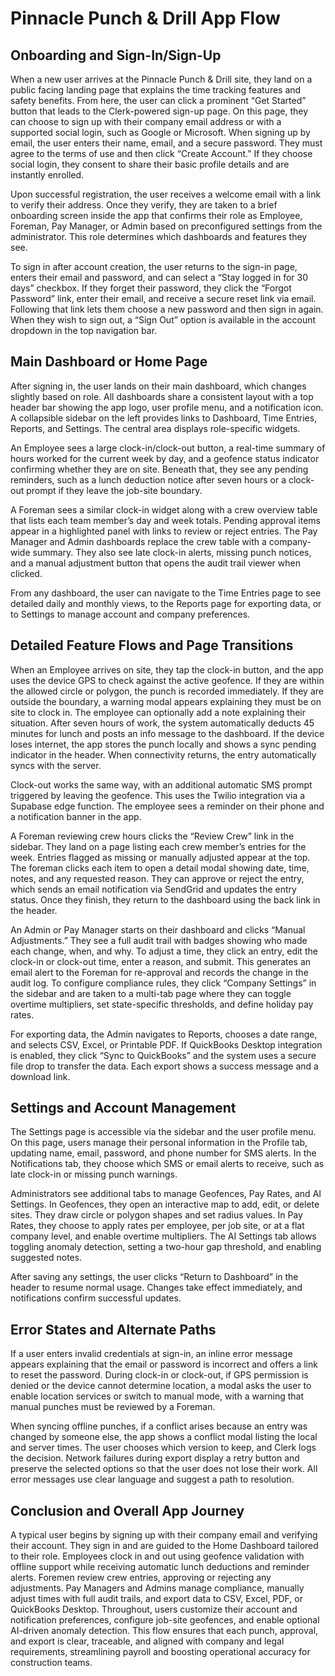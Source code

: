 # Pinnacle Punch & Drill App Flow

## Onboarding and Sign-In/Sign-Up

When a new user arrives at the Pinnacle Punch & Drill site, they land on a public facing landing page that explains the time tracking features and safety benefits. From here, the user can click a prominent “Get Started” button that leads to the Clerk-powered sign-up page. On this page, they can choose to sign up with their company email address or with a supported social login, such as Google or Microsoft. When signing up by email, the user enters their name, email, and a secure password. They must agree to the terms of use and then click “Create Account.” If they choose social login, they consent to share their basic profile details and are instantly enrolled.

Upon successful registration, the user receives a welcome email with a link to verify their address. Once they verify, they are taken to a brief onboarding screen inside the app that confirms their role as Employee, Foreman, Pay Manager, or Admin based on preconfigured settings from the administrator. This role determines which dashboards and features they see.

To sign in after account creation, the user returns to the sign-in page, enters their email and password, and can select a “Stay logged in for 30 days” checkbox. If they forget their password, they click the “Forgot Password” link, enter their email, and receive a secure reset link via email. Following that link lets them choose a new password and then sign in again. When they wish to sign out, a “Sign Out” option is available in the account dropdown in the top navigation bar.

## Main Dashboard or Home Page

After signing in, the user lands on their main dashboard, which changes slightly based on role. All dashboards share a consistent layout with a top header bar showing the app logo, user profile menu, and a notification icon. A collapsible sidebar on the left provides links to Dashboard, Time Entries, Reports, and Settings. The central area displays role-specific widgets.

An Employee sees a large clock-in/clock-out button, a real-time summary of hours worked for the current week by day, and a geofence status indicator confirming whether they are on site. Beneath that, they see any pending reminders, such as a lunch deduction notice after seven hours or a clock-out prompt if they leave the job-site boundary.

A Foreman sees a similar clock-in widget along with a crew overview table that lists each team member’s day and week totals. Pending approval items appear in a highlighted panel with links to review or reject entries. The Pay Manager and Admin dashboards replace the crew table with a company-wide summary. They also see late clock-in alerts, missing punch notices, and a manual adjustment button that opens the audit trail viewer when clicked.

From any dashboard, the user can navigate to the Time Entries page to see detailed daily and monthly views, to the Reports page for exporting data, or to Settings to manage account and company preferences.

## Detailed Feature Flows and Page Transitions

When an Employee arrives on site, they tap the clock-in button, and the app uses the device GPS to check against the active geofence. If they are within the allowed circle or polygon, the punch is recorded immediately. If they are outside the boundary, a warning modal appears explaining they must be on site to clock in. The employee can optionally add a note explaining their situation. After seven hours of work, the system automatically deducts 45 minutes for lunch and posts an info message to the dashboard. If the device loses internet, the app stores the punch locally and shows a sync pending indicator in the header. When connectivity returns, the entry automatically syncs with the server.

Clock-out works the same way, with an additional automatic SMS prompt triggered by leaving the geofence. This uses the Twilio integration via a Supabase edge function. The employee sees a reminder on their phone and a notification banner in the app.

A Foreman reviewing crew hours clicks the “Review Crew” link in the sidebar. They land on a page listing each crew member’s entries for the week. Entries flagged as missing or manually adjusted appear at the top. The foreman clicks each item to open a detail modal showing date, time, notes, and any requested reason. They can approve or reject the entry, which sends an email notification via SendGrid and updates the entry status. Once they finish, they return to the dashboard using the back link in the header.

An Admin or Pay Manager starts on their dashboard and clicks “Manual Adjustments.” They see a full audit trail with badges showing who made each change, when, and why. To adjust a time, they click an entry, edit the clock-in or clock-out time, enter a reason, and submit. This generates an email alert to the Foreman for re-approval and records the change in the audit log. To configure compliance rules, they click “Company Settings” in the sidebar and are taken to a multi-tab page where they can toggle overtime multipliers, set state-specific thresholds, and define holiday pay rates.

For exporting data, the Admin navigates to Reports, chooses a date range, and selects CSV, Excel, or Printable PDF. If QuickBooks Desktop integration is enabled, they click “Sync to QuickBooks” and the system uses a secure file drop to transfer the data. Each export shows a success message and a download link.

## Settings and Account Management

The Settings page is accessible via the sidebar and the user profile menu. On this page, users manage their personal information in the Profile tab, updating name, email, password, and phone number for SMS alerts. In the Notifications tab, they choose which SMS or email alerts to receive, such as late clock-in or missing punch warnings.

Administrators see additional tabs to manage Geofences, Pay Rates, and AI Settings. In Geofences, they open an interactive map to add, edit, or delete sites. They draw circle or polygon shapes and set radius values. In Pay Rates, they choose to apply rates per employee, per job site, or at a flat company level, and enable overtime multipliers. The AI Settings tab allows toggling anomaly detection, setting a two-hour gap threshold, and enabling suggested notes.

After saving any settings, the user clicks “Return to Dashboard” in the header to resume normal usage. Changes take effect immediately, and notifications confirm successful updates.

## Error States and Alternate Paths

If a user enters invalid credentials at sign-in, an inline error message appears explaining that the email or password is incorrect and offers a link to reset the password. During clock-in or clock-out, if GPS permission is denied or the device cannot determine location, a modal asks the user to enable location services or switch to manual mode, with a warning that manual punches must be reviewed by a Foreman.

When syncing offline punches, if a conflict arises because an entry was changed by someone else, the app shows a conflict modal listing the local and server times. The user chooses which version to keep, and Clerk logs the decision. Network failures during export display a retry button and preserve the selected options so that the user does not lose their work. All error messages use clear language and suggest a path to resolution.

## Conclusion and Overall App Journey

A typical user begins by signing up with their company email and verifying their account. They sign in and are guided to the Home Dashboard tailored to their role. Employees clock in and out using geofence validation with offline support while receiving automatic lunch deductions and reminder alerts. Foremen review crew entries, approving or rejecting any adjustments. Pay Managers and Admins manage compliance, manually adjust times with full audit trails, and export data to CSV, Excel, PDF, or QuickBooks Desktop. Throughout, users customize their account and notification preferences, configure job-site geofences, and enable optional AI-driven anomaly detection. This flow ensures that each punch, approval, and export is clear, traceable, and aligned with company and legal requirements, streamlining payroll and boosting operational accuracy for construction teams.